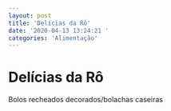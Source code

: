 ```yaml
---
layout: post
title: 'Delícias da Rô'
date: '2020-04-13 13:24:21 '
categories: 'Alimentação'
---
```


# Delícias da Rô

Bolos recheados decorados/bolachas caseiras
